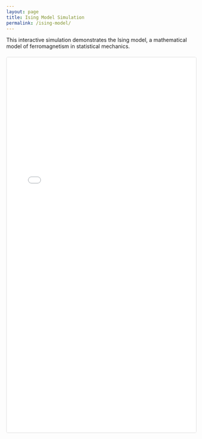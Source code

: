 ```yaml
---
layout: page
title: Ising Model Simulation
permalink: /ising-model/
---
```


<div style="margin-bottom: 20px;">
  This interactive simulation demonstrates the Ising model, a mathematical model of ferromagnetism in statistical mechanics.
</div>

<iframe 
  src="/assets/js/ising-model-standalone.html" 
  style="width: 100%; height: 1000px; border: 1px solid #ddd; border-radius: 4px;"
  title="Ising Model Simulation"
  frameborder="0">
</iframe>

